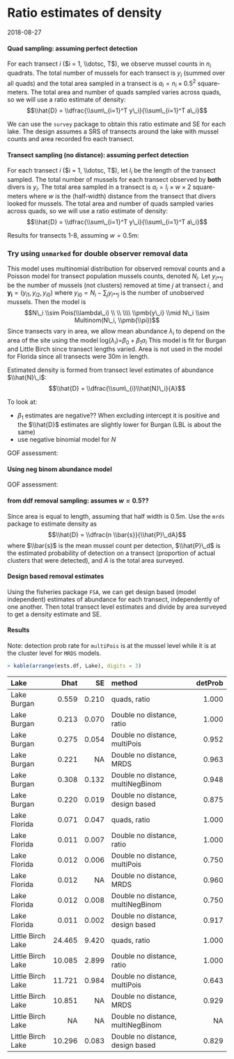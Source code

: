 Ratio estimates of density
================
2018-08-27

#### Quad sampling: assuming perfect detection

For each transect *i* ($i = 1, \\dotsc, T$), we observe mussel counts in *n*<sub>*i*</sub> quadrats. The total number of mussels for each transect is *y*<sub>*i*</sub> (summed over all quads) and the total area sampled in a transect is *a*<sub>*i*</sub> = *n*<sub>*i*</sub> × 0.5<sup>2</sup> square-meters. The total area and number of quads sampled varies across quads, so we will use a ratio estimate of density:
$$\\hat{D} = \\dfrac{\\sum\_{i=1}^T y\_i}{\\sum\_{i=1}^T a\_i}$$

We can use the `survey` package to obtain this ratio estimate and SE for each lake. The design assumes a SRS of transects around the lake with mussel counts and area recorded fro each transect.

#### Transect sampling (no distance): assuming perfect detection

For each transect *i* ($i = 1, \\dotsc, T$), let *l*<sub>*i*</sub> be the length of the transect sampled. The total number of mussels for each transect observed by **both** divers is *y*<sub>*i*</sub>. The total area sampled in a transect is *a*<sub>*i*</sub> = *l*<sub>*i*</sub> × *w* × 2 square-meters where *w* is the (half-width) distance from the transect that divers looked for mussels. The total area and number of quads sampled varies across quads, so we will use a ratio estimate of density:
$$\\hat{D} = \\dfrac{\\sum\_{i=1}^T y\_i}{\\sum\_{i=1}^T a\_i}$$

Results for transects 1-8, assuming *w* = 0.5m:

### Try using `unmarked` for double observer removal data

This model uses multinomial distribution for observed removal counts and a Poisson model for transect population mussels counts, denoted *N*<sub>*i*</sub>. Let *y*<sub>*i**j*</sub> be the number of mussels (not clusters) removed at time *j* at transect *i*, and **y**<sub>**i**</sub> = (*y*<sub>*i*1</sub>, *y*<sub>*i*2</sub>, *y*<sub>*i*0</sub>) where *y*<sub>*i*0</sub> = *N*<sub>*i*</sub> − ∑<sub>*j*</sub>*y*<sub>*i**j*</sub> is the number of unobserved mussels. Then the model is
$$N\_i \\sim Pois(\\lambda\_i) \\ \\ \\\\
\\pmb{y\_i} \\mid N\_i \\sim Multinom(N\_i, \\pmb{\\pi})$$
 Since transects vary in area, we allow mean abundance *λ*<sub>*i*</sub> to depend on the area of the site using the model
log(*λ*<sub>*i*</sub>)=*β*<sub>0</sub> + *β*<sub>1</sub>*a*<sub>*i*</sub>
 This model is fit for Burgan and Little Birch since transect lengths varied. Area is not used in the model for Florida since all transects were 30m in length.

Estimated density is formed from transect level estimates of abundance $\\hat{N}\_i$:
$$\\hat{D} = \\dfrac{\\sum\_{i}\\hat{N}\_i}{A}$$

To look at:

-   *β*<sub>1</sub> estimates are negative?? When excluding intercept it is positive and the $\\hat{D}$ estimates are slightly lower for Burgan (LBL is about the same)
-   use negative binomial model for *N*

GOF assessment:

#### Using neg binom abundance model

GOF assessment:

#### from ddf removal sampling: assumes *w* = 0.5??

Since area is equal to length, assuming that half width is 0.5m. Use the `mrds` package to estimate density as
$$\\hat{D} = \\dfrac{n \\bar{s}}{\\hat{P}\_dA}$$
 where $\\bar{s}$ is the mean mussel count per detection, $\\hat{P}\_d$ is the estimated probability of detection on a transect (proportion of actual clusters that were detected), and *A* is the total area surveyed.

#### Design based removal estimates

Using the fisheries package `FSA`, we can get design based (model independent) estimates of abundance for each transect, independently of one another. Then total transect level estimates and divide by area surveyed to get a density estimate and SE.

#### Results

Note: detection prob rate for `multiPois` is at the mussel level while it is at the cluster level for `MRDS` models.

``` r
> kable(arrange(ests.df, Lake), digits = 3)
```

| Lake              |    Dhat|     SE| method                            |  detProb|
|:------------------|-------:|------:|:----------------------------------|--------:|
| Lake Burgan       |   0.559|  0.210| quads, ratio                      |    1.000|
| Lake Burgan       |   0.213|  0.070| Double no distance, ratio         |    1.000|
| Lake Burgan       |   0.275|  0.054| Double no distance, multiPois     |    0.952|
| Lake Burgan       |   0.221|     NA| Double no distance, MRDS          |    0.963|
| Lake Burgan       |   0.308|  0.132| Double no distance, multiNegBinom |    0.948|
| Lake Burgan       |   0.220|  0.019| Double no distance, design based  |    0.875|
| Lake Florida      |   0.071|  0.047| quads, ratio                      |    1.000|
| Lake Florida      |   0.011|  0.007| Double no distance, ratio         |    1.000|
| Lake Florida      |   0.012|  0.006| Double no distance, multiPois     |    0.750|
| Lake Florida      |   0.012|     NA| Double no distance, MRDS          |    0.960|
| Lake Florida      |   0.012|  0.008| Double no distance, multiNegBinom |    0.750|
| Lake Florida      |   0.011|  0.002| Double no distance, design based  |    0.917|
| Little Birch Lake |  24.465|  9.420| quads, ratio                      |    1.000|
| Little Birch Lake |  10.085|  2.899| Double no distance, ratio         |    1.000|
| Little Birch Lake |  11.721|  0.984| Double no distance, multiPois     |    0.643|
| Little Birch Lake |  10.851|     NA| Double no distance, MRDS          |    0.929|
| Little Birch Lake |      NA|     NA| Double no distance, multiNegBinom |       NA|
| Little Birch Lake |  10.296|  0.083| Double no distance, design based  |    0.829|

